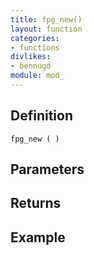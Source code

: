 ```yaml
---
title: fpg_new()
layout: function
categories:
- functions
divlikes:
- bennugd
module: mod_
---
```


## Definition

    fpg_new ( )

## Parameters

## Returns

## Example
